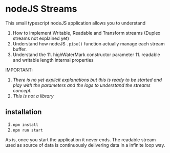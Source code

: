 # nodeJS Streams

This small typescript nodeJS application allows you to understand 
1. How to implement Writable, Readable and Transform streams (Duplex streams not explained yet)
1. Understand how nodeJS `.pipe()` function actually manage each stream buffer. 
1. Understand the 
    11. highWaterMark constructor parameter
    11. readable and writable length internal properties

IMPORTANT: 
1. *There is no yet explicit explanations but this is ready to be started and play with the parameters and the logs to understand the streams concept.*
1. *This is not a library*


## installation

1. `npm install`
1. `npm run start`

As is, once you start the application it never ends. 
The readable stream used as source of data is continuously delivering data in a infinite loop way.
